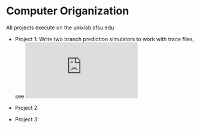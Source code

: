 # Computer Origanization
All projects execute on the unixlab.sfsu.edu
* Project 1: Write two branch prediction simulators to work with trace files, see ![alt text](https://github.com/bojms45/San-Francisco-State-University/blob/master/Computer%20Organization/Project%201/S18P1b.pdf?raw=true)

* Project 2: 
* Project 3: 
